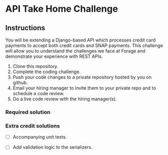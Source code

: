 # API Take Home Challenge

## Instructions

You will be extending a Django-based API which processes credit
card payments to accept both credit cards and SNAP payments. This challenge
will allow you to understand the challenges we face at Forage and demonstrate 
your experience with REST APIs.

1. Clone this repository.
1. Complete the coding challenge.
1. Push your code changes to a private repository hosted by you on github. 
1. Email your hiring manager to invite them to your private repo and to schedule a code review.
1. Do a live code review with the hiring manager(s). 


### Required solution



### Extra credit solutions

- [ ] Accompanying unit tests.
- [ ] Add validation logic to the serializers.



